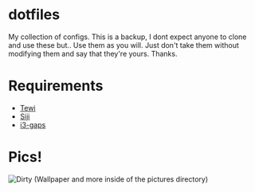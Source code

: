 # dotfiles
My collection of configs.
This is a backup, I dont expect anyone to clone and use these but..
Use them as you will. Just don't take them without modifying them and say that they're yours.
Thanks.
# Requirements
- [Tewi](https://github.com/Lucy/tewi-font) 
- [Siji](https://github.com/stark/siji) 
- [i3-gaps](https://github.com/stark/siji)
# Pics!
![Dirty](https://github.com/hunedd/dotfiles/pictures/dirty.png)
(Wallpaper and more inside of the pictures directory)
